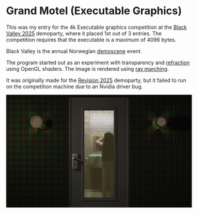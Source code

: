 # Grand Motel (Executable Graphics)

This was my entry for the 4k Executable graphics competition at the [Black Valley 2025](https://2025.blackvalley.party) demoparty, where it placed 1st out of 3 entries. The competition requires that the executable is a maximum of 4096 bytes.

Black Valley is the annual Norwegian [demoscene](https://en.wikipedia.org/wiki/Demoscene) event.

The program started out as an experiment with transparency and [refraction](https://en.wikipedia.org/wiki/Refraction) using OpenGL shaders. The image is rendered using [ray marching](https://iquilezles.org/articles/raymarchingdf/).

It was originally made for the [Revision 2025](https://2025.revision-party.net/) demoparty, but it failed to run on the competition machine due to an Nvidia driver bug.

![A picture of a dark motel room looking into a bright bathroom](grand-motel.png)
